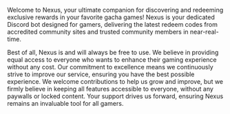 Welcome to Nexus, your ultimate companion for discovering and redeeming exclusive rewards in your favorite gacha games! Nexus is your dedicated Discord bot designed for gamers, delivering the latest redeem codes from accredited community sites and trusted community members in near-real-time.

Best of all, Nexus is and will always be free to use. We believe in providing equal access to everyone who wants to enhance their gaming experience without any cost. Our commitment to excellence means we continuously strive to improve our service, ensuring you have the best possible experience. We welcome contributions to help us grow and improve, but we firmly believe in keeping all features accessible to everyone, without any paywalls or locked content. Your support drives us forward, ensuring Nexus remains an invaluable tool for all gamers.
